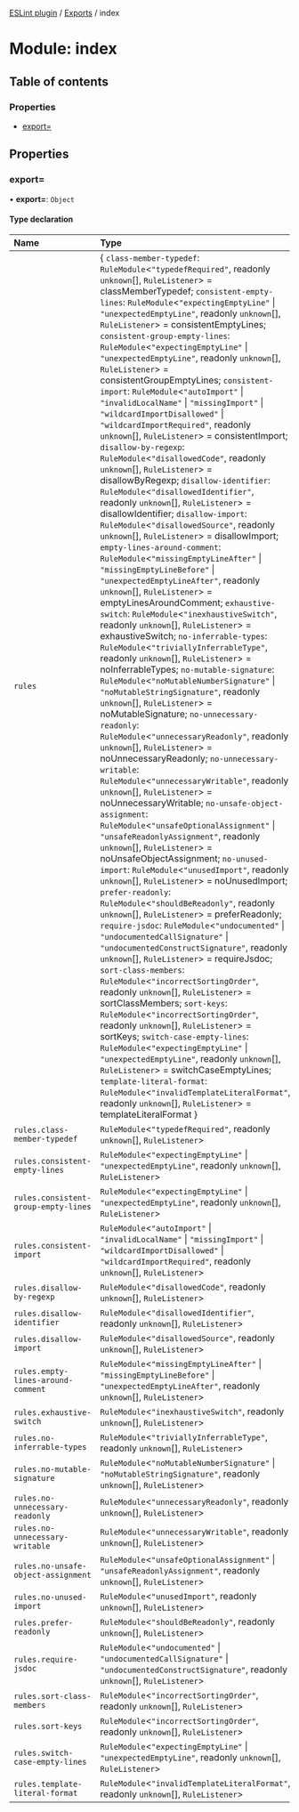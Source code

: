 [ESLint plugin](../index.md) / [Exports](../modules.md) / index

# Module: index

## Table of contents

### Properties

- [export&#x3D;](index.md#export&#x3D;)

## Properties

### export&#x3D;

• **export=**: `Object`

#### Type declaration

| Name | Type |
| :------ | :------ |
| `rules` | { `class-member-typedef`: `RuleModule`<``"typedefRequired"``, readonly `unknown`[], `RuleListener`\> = classMemberTypedef; `consistent-empty-lines`: `RuleModule`<``"expectingEmptyLine"`` \| ``"unexpectedEmptyLine"``, readonly `unknown`[], `RuleListener`\> = consistentEmptyLines; `consistent-group-empty-lines`: `RuleModule`<``"expectingEmptyLine"`` \| ``"unexpectedEmptyLine"``, readonly `unknown`[], `RuleListener`\> = consistentGroupEmptyLines; `consistent-import`: `RuleModule`<``"autoImport"`` \| ``"invalidLocalName"`` \| ``"missingImport"`` \| ``"wildcardImportDisallowed"`` \| ``"wildcardImportRequired"``, readonly `unknown`[], `RuleListener`\> = consistentImport; `disallow-by-regexp`: `RuleModule`<``"disallowedCode"``, readonly `unknown`[], `RuleListener`\> = disallowByRegexp; `disallow-identifier`: `RuleModule`<``"disallowedIdentifier"``, readonly `unknown`[], `RuleListener`\> = disallowIdentifier; `disallow-import`: `RuleModule`<``"disallowedSource"``, readonly `unknown`[], `RuleListener`\> = disallowImport; `empty-lines-around-comment`: `RuleModule`<``"missingEmptyLineAfter"`` \| ``"missingEmptyLineBefore"`` \| ``"unexpectedEmptyLineAfter"``, readonly `unknown`[], `RuleListener`\> = emptyLinesAroundComment; `exhaustive-switch`: `RuleModule`<``"inexhaustiveSwitch"``, readonly `unknown`[], `RuleListener`\> = exhaustiveSwitch; `no-inferrable-types`: `RuleModule`<``"triviallyInferrableType"``, readonly `unknown`[], `RuleListener`\> = noInferrableTypes; `no-mutable-signature`: `RuleModule`<``"noMutableNumberSignature"`` \| ``"noMutableStringSignature"``, readonly `unknown`[], `RuleListener`\> = noMutableSignature; `no-unnecessary-readonly`: `RuleModule`<``"unnecessaryReadonly"``, readonly `unknown`[], `RuleListener`\> = noUnnecessaryReadonly; `no-unnecessary-writable`: `RuleModule`<``"unnecessaryWritable"``, readonly `unknown`[], `RuleListener`\> = noUnnecessaryWritable; `no-unsafe-object-assignment`: `RuleModule`<``"unsafeOptionalAssignment"`` \| ``"unsafeReadonlyAssignment"``, readonly `unknown`[], `RuleListener`\> = noUnsafeObjectAssignment; `no-unused-import`: `RuleModule`<``"unusedImport"``, readonly `unknown`[], `RuleListener`\> = noUnusedImport; `prefer-readonly`: `RuleModule`<``"shouldBeReadonly"``, readonly `unknown`[], `RuleListener`\> = preferReadonly; `require-jsdoc`: `RuleModule`<``"undocumented"`` \| ``"undocumentedCallSignature"`` \| ``"undocumentedConstructSignature"``, readonly `unknown`[], `RuleListener`\> = requireJsdoc; `sort-class-members`: `RuleModule`<``"incorrectSortingOrder"``, readonly `unknown`[], `RuleListener`\> = sortClassMembers; `sort-keys`: `RuleModule`<``"incorrectSortingOrder"``, readonly `unknown`[], `RuleListener`\> = sortKeys; `switch-case-empty-lines`: `RuleModule`<``"expectingEmptyLine"`` \| ``"unexpectedEmptyLine"``, readonly `unknown`[], `RuleListener`\> = switchCaseEmptyLines; `template-literal-format`: `RuleModule`<``"invalidTemplateLiteralFormat"``, readonly `unknown`[], `RuleListener`\> = templateLiteralFormat } |
| `rules.class-member-typedef` | `RuleModule`<``"typedefRequired"``, readonly `unknown`[], `RuleListener`\> |
| `rules.consistent-empty-lines` | `RuleModule`<``"expectingEmptyLine"`` \| ``"unexpectedEmptyLine"``, readonly `unknown`[], `RuleListener`\> |
| `rules.consistent-group-empty-lines` | `RuleModule`<``"expectingEmptyLine"`` \| ``"unexpectedEmptyLine"``, readonly `unknown`[], `RuleListener`\> |
| `rules.consistent-import` | `RuleModule`<``"autoImport"`` \| ``"invalidLocalName"`` \| ``"missingImport"`` \| ``"wildcardImportDisallowed"`` \| ``"wildcardImportRequired"``, readonly `unknown`[], `RuleListener`\> |
| `rules.disallow-by-regexp` | `RuleModule`<``"disallowedCode"``, readonly `unknown`[], `RuleListener`\> |
| `rules.disallow-identifier` | `RuleModule`<``"disallowedIdentifier"``, readonly `unknown`[], `RuleListener`\> |
| `rules.disallow-import` | `RuleModule`<``"disallowedSource"``, readonly `unknown`[], `RuleListener`\> |
| `rules.empty-lines-around-comment` | `RuleModule`<``"missingEmptyLineAfter"`` \| ``"missingEmptyLineBefore"`` \| ``"unexpectedEmptyLineAfter"``, readonly `unknown`[], `RuleListener`\> |
| `rules.exhaustive-switch` | `RuleModule`<``"inexhaustiveSwitch"``, readonly `unknown`[], `RuleListener`\> |
| `rules.no-inferrable-types` | `RuleModule`<``"triviallyInferrableType"``, readonly `unknown`[], `RuleListener`\> |
| `rules.no-mutable-signature` | `RuleModule`<``"noMutableNumberSignature"`` \| ``"noMutableStringSignature"``, readonly `unknown`[], `RuleListener`\> |
| `rules.no-unnecessary-readonly` | `RuleModule`<``"unnecessaryReadonly"``, readonly `unknown`[], `RuleListener`\> |
| `rules.no-unnecessary-writable` | `RuleModule`<``"unnecessaryWritable"``, readonly `unknown`[], `RuleListener`\> |
| `rules.no-unsafe-object-assignment` | `RuleModule`<``"unsafeOptionalAssignment"`` \| ``"unsafeReadonlyAssignment"``, readonly `unknown`[], `RuleListener`\> |
| `rules.no-unused-import` | `RuleModule`<``"unusedImport"``, readonly `unknown`[], `RuleListener`\> |
| `rules.prefer-readonly` | `RuleModule`<``"shouldBeReadonly"``, readonly `unknown`[], `RuleListener`\> |
| `rules.require-jsdoc` | `RuleModule`<``"undocumented"`` \| ``"undocumentedCallSignature"`` \| ``"undocumentedConstructSignature"``, readonly `unknown`[], `RuleListener`\> |
| `rules.sort-class-members` | `RuleModule`<``"incorrectSortingOrder"``, readonly `unknown`[], `RuleListener`\> |
| `rules.sort-keys` | `RuleModule`<``"incorrectSortingOrder"``, readonly `unknown`[], `RuleListener`\> |
| `rules.switch-case-empty-lines` | `RuleModule`<``"expectingEmptyLine"`` \| ``"unexpectedEmptyLine"``, readonly `unknown`[], `RuleListener`\> |
| `rules.template-literal-format` | `RuleModule`<``"invalidTemplateLiteralFormat"``, readonly `unknown`[], `RuleListener`\> |
